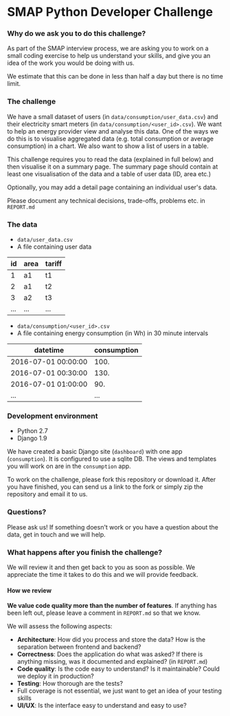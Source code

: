 SMAP Python Developer Challenge
====

### Why do we ask you to do this challenge?

As part of the SMAP interview process, we are asking you to work on a small coding exercise to help us understand your skills, and give you an idea of the work you would be doing with us.

We estimate that this can be done in less than half a day but there is no time limit.

### The challenge

We have a small dataset of users (in `data/consumption/user_data.csv`) and their electricity smart meters (in `data/consumption/<user_id>.csv`).  We want to help an energy provider view and analyse this data. One of the ways we do this is to visualise aggregated data (e.g. total consumption or average consumption) in a chart. We also want to show a list of users in a table.

This challenge requires you to read the data (explained in full below) and then visualise it on a summary page. The summary page should contain at least one visualisation of the data and a table of user data (ID, area etc.)

Optionally, you may add a detail page containing an individual user's data.

Please document any technical decisions, trade-offs, problems etc. in `REPORT.md`

### The data

* `data/user_data.csv`
 * A file containing user data

id | area | tariff
---|------|-------
1 | a1 | t1
2 | a1 | t2
3 | a2 | t3
... | ... | ...

* `data/consumption/<user_id>.csv`
 * A file containing energy consumption (in Wh) in 30 minute intervals

datetime | consumption
---------|------------
2016-07-01 00:00:00 | 100.
2016-07-01 00:30:00 | 130.
2016-07-01 01:00:00 | 90.
... | ...

### Development environment

* Python 2.7
* Django 1.9

We have created a basic Django site (`dashboard`) with one app (`consumption`). It is configured to use a sqlite DB. The views and templates you will work on are in the `consumption` app.

To work on the challenge, please fork this repository or download it. After you have finished, you can send us a link to the fork or simply zip the repository and email it to us.

### Questions?

Please ask us! If something doesn't work or you have a question about the data, get in touch and we will help.

### What happens after you finish the challenge?

We will review it and then get back to you as soon as possible. We appreciate the time it takes to do this and we will provide feedback.

#### How we review

**We value code quality more than the number of features**. If anything has been left out, please leave a comment in `REPORT.md` so that we know.

We will assess the following aspects:

* **Architecture**: How did you process and store the data? How is the separation between frontend and backend?
* **Correctness**: Does the application do what was asked? If there is anything missing, was it documented and explained? (in `REPORT.md`)
* **Code quality**: Is the code easy to understand? Is it maintainable? Could we deploy it in production?
* **Testing**: How thorough are the tests?
 * Full coverage is not essential, we just want to get an idea of your testing skills
* **UI/UX**: Is the interface easy to understand and easy to use?
